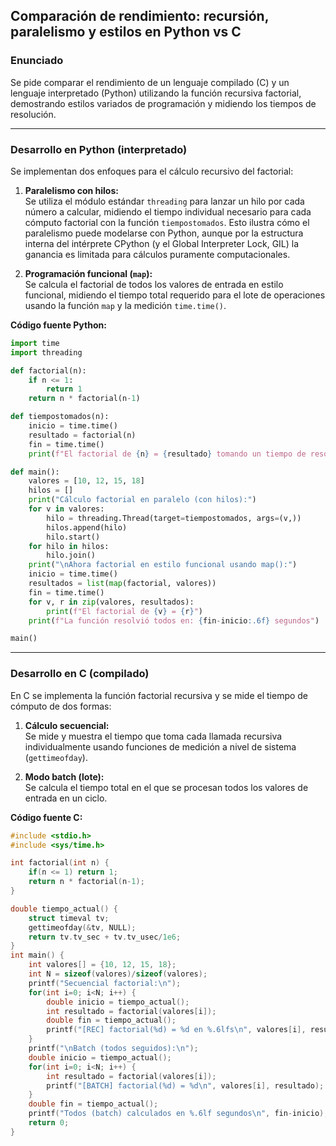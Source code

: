 ## Comparación de rendimiento: recursión, paralelismo y estilos en Python vs C

### Enunciado

Se pide comparar el rendimiento de un lenguaje compilado (C) y un lenguaje interpretado (Python) utilizando la función recursiva factorial, demostrando estilos variados de programación y midiendo los tiempos de resolución.

---

### Desarrollo en Python (interpretado)

Se implementan dos enfoques para el cálculo recursivo del factorial:

1. **Paralelismo con hilos:**  
   Se utiliza el módulo estándar `threading` para lanzar un hilo por cada número a calcular, midiendo el tiempo individual necesario para cada cómputo factorial con la función `tiempostomados`. Esto ilustra cómo el paralelismo puede modelarse con Python, aunque por la estructura interna del intérprete CPython (y el Global Interpreter Lock, GIL) la ganancia es limitada para cálculos puramente computacionales.

2. **Programación funcional (`map`):**  
   Se calcula el factorial de todos los valores de entrada en estilo funcional, midiendo el tiempo total requerido para el lote de operaciones usando la función `map` y la medición `time.time()`.

**Código fuente Python:**
``` python
import time
import threading

def factorial(n):
    if n <= 1:
        return 1
    return n * factorial(n-1)

def tiempostomados(n):  
    inicio = time.time()
    resultado = factorial(n)
    fin = time.time()
    print(f"El factorial de {n} = {resultado} tomando un tiempo de resolucion de: {fin-inicio:.6f} segundos")

def main():
    valores = [10, 12, 15, 18]
    hilos = []
    print("Cálculo factorial en paralelo (con hilos):")
    for v in valores:
        hilo = threading.Thread(target=tiempostomados, args=(v,))  
        hilos.append(hilo)
        hilo.start()
    for hilo in hilos:
        hilo.join()
    print("\nAhora factorial en estilo funcional usando map():")
    inicio = time.time()
    resultados = list(map(factorial, valores))
    fin = time.time()
    for v, r in zip(valores, resultados):
        print(f"El factorial de {v} = {r}")
    print(f"La función resolvió todos en: {fin-inicio:.6f} segundos")

main()
```
---

### Desarrollo en C (compilado)

En C se implementa la función factorial recursiva y se mide el tiempo de cómputo de dos formas:

1. **Cálculo secuencial:**  
   Se mide y muestra el tiempo que toma cada llamada recursiva individualmente usando funciones de medición a nivel de sistema (`gettimeofday`).

2. **Modo batch (lote):**  
   Se calcula el tiempo total en el que se procesan todos los valores de entrada en un ciclo.

**Código fuente C:**
``` C
#include <stdio.h>
#include <sys/time.h>

int factorial(int n) {
    if(n <= 1) return 1;
    return n * factorial(n-1);
}

double tiempo_actual() {
    struct timeval tv;
    gettimeofday(&tv, NULL);
    return tv.tv_sec + tv.tv_usec/1e6;
}
int main() {
    int valores[] = {10, 12, 15, 18};
    int N = sizeof(valores)/sizeof(valores);
    printf("Secuencial factorial:\n");
    for(int i=0; i<N; i++) {
        double inicio = tiempo_actual();
        int resultado = factorial(valores[i]);
        double fin = tiempo_actual();
        printf("[REC] factorial(%d) = %d en %.6lfs\n", valores[i], resultado, fin-inicio);
    }
    printf("\nBatch (todos seguidos):\n");
    double inicio = tiempo_actual();
    for(int i=0; i<N; i++) {
        int resultado = factorial(valores[i]);
        printf("[BATCH] factorial(%d) = %d\n", valores[i], resultado);
    }
    double fin = tiempo_actual();
    printf("Todos (batch) calculados en %.6lf segundos\n", fin-inicio);
    return 0;
}
```
